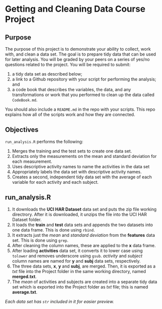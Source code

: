 Getting and Cleaning Data Course Project
========================================================

Purpose 
-----------------

The purpose of this project is to demonstrate your ability to collect, work with, and clean a data set. The goal is to prepare tidy data that can be used for later analysis. You will be graded by your peers on a series of yes/no questions related to the project. You will be required to submit: 

1. a tidy data set as described below;
2. a link to a Github repository with your script for performing the analysis; and 
3. a code book that describes the variables, the data, and any transformations or work that you performed to clean up the data called ``CodeBook.md``. 

You should also include a ``README.md`` in the repo with your scripts. This repo explains how all of the scripts work and how they are connected.  

Objectives
-----------------

`run_analysis.R` performs the following:

1. Merges the training and the test sets to create one data set.
2. Extracts only the measurements on the mean and standard deviation for each measurement. 
3. Uses descriptive activity names to name the activities in the data set
4. Appropriately labels the data set with descriptive activity names. 
5. Creates a second, independent tidy data set with the average of each variable for each activity and each subject. 

run_analysis.R
-----------------

1. It downloads the **UCI HAR Dataset** data set and puts the zip file working directrory. After it is downloaded, it unzips the file into the UCI HAR Dataset folder. 
2. It loads the **train** and **test** data sets and appends the two datasets into one data frame. This is done using `rbind`.
3. It extracts just the *mean* and *standard deviation* from the **features** data set. This is done using `grep`.
4. After cleaning the column names, these are applied to the **x** data frame.  
5. After loading **activities** data set, it converts it to lower case using `tolower` and removes underscore using `gsub`. *activity* and *subject* column names are named for **y** and **subj** data sets, respectively.
6. The three data sets, **x**, **y** and **subj**, are merged. Then, it is exported as a *txt* file into the Project folder in the same working directory, named **merged.txt**.
7. The *mean* of activities and subjects are created into a separate tidy data set which is exported into the Project folder as *txt* file; this is named **average.txt**.

*Each data set has ``str`` included in it for easier preview.*